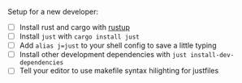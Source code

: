 Setup for a new developer:

- [ ] Install rust and cargo with [rustup](https://www.rustup.rs/)
- [ ] Install `just` with `cargo install just`
- [ ] Add `alias j=just` to your shell config to save a little typing
- [ ] Install other development dependencies with `just install-dev-dependencies`
- [ ] Tell your editor to use makefile syntax hilighting for justfiles
